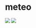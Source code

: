 # meteo
<img src="https://cdn.discordapp.com/attachments/284707525620662272/983060564932694066/unknown.png">
<img src="https://cdn.discordapp.com/attachments/284707525620662272/983060936359293008/unknown.png">
